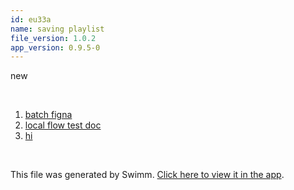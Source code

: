 ```yaml
---
id: eu33a
name: saving playlist
file_version: 1.0.2
app_version: 0.9.5-0
---
```


<!-- Intro - Do not remove this comment -->
new

<br/>

<!-- Steps - Do not remove this comment -->
1. [batch figna](https://www.figma.com/file/bV96mpxXaIBnY9ppuCflJq/Batch-Commit?node-id=6%3A23717)
2. [local flow test doc](local-flow-test-doc.dx106.sw.md)
3. [hi](hi.7dcj7.sw.md)


<br/>

This file was generated by Swimm. [Click here to view it in the app](http://localhost:5000/repos/Z2l0aHViJTNBJTNBc3Rva2Utd2VhdGhlciUzQSUzQUFkZGllQ29oZW4=/playlists/eu33a).